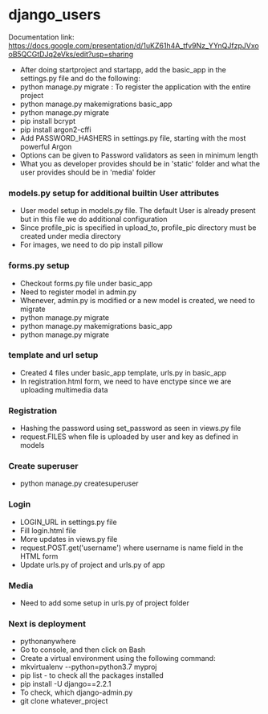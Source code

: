 # django_users

Documentation link: https://docs.google.com/presentation/d/1uKZ61h4A_tfv9Nz_YYnQJfzpJVxooB5QCGtDJq2eVks/edit?usp=sharing

* After doing startproject and startapp, add the basic_app in the settings.py file and do the following:
* python manage.py migrate : To register the application with the entire project
* python manage.py makemigrations basic_app
* python manage.py migrate 
* pip install bcrypt
* pip install argon2-cffi
* Add PASSWORD_HASHERS in settings.py file, starting with the most powerful Argon
* Options can be given to Password validators as seen in minimum length
* What you as developer provides should be in 'static' folder and what the user provides should be in 'media' folder

### models.py setup for additional builtin User attributes
* User model setup in models.py file. The default User is already present but in this file we do additional configuration
* Since profile_pic is specified in upload_to, profile_pic directory must be created under media directory
* For images, we need to do pip install pillow

### forms.py setup
* Checkout forms.py file under basic_app 
* Need to register model in admin.py
* Whenever, admin.py is modified or a new model is created, we need to migrate
* python manage.py migrate
* python manage.py makemigrations basic_app
* python manage.py migrate

### template and url setup 
* Created 4 files under basic_app template, urls.py in basic_app
* In registration.html form, we need to have enctype since we are uploading multimedia data

### Registration
* Hashing the password using set_password as seen in views.py file
* request.FILES when file is uploaded by user and key as defined in models

### Create superuser
* python manage.py createsuperuser

### Login
* LOGIN_URL in settings.py file
* Fill login.html file
* More updates in views.py file 
* request.POST.get('username') where username is name field in the HTML form
* Update urls.py of project and urls.py of app

### Media
* Need to add some setup in urls.py of project folder

### Next is deployment
* pythonanywhere
* Go to console, and then click on Bash
* Create a virtual environment using the following command:
* mkvirtualenv --python=python3.7 myproj
* pip list - to check all the packages installed
* pip install -U django==2.2.1
* To check, which django-admin.py
* git clone whatever_project
